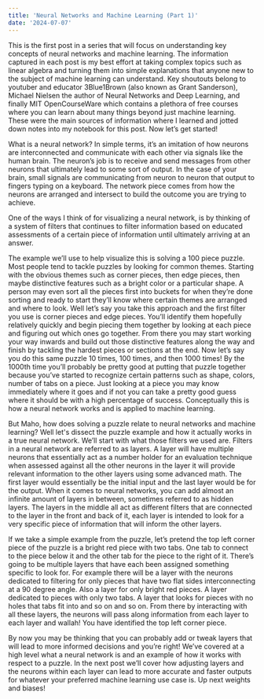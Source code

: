 ```yaml
---
title: 'Neural Networks and Machine Learning (Part 1)'
date: '2024-07-07'
---
```


This is the first post in a series that will focus on understanding key concepts of neural networks and machine learning. The information captured in each post is my best effort at taking complex topics such as linear algebra and turning them into simple explanations that anyone new to the subject of machine learning can understand. Key shoutouts belong to youtuber and educator 3Blue1Brown (also known as Grant Sanderson), Michael Nielsen the author of Neural Networks and Deep Learning, and finally MIT OpenCourseWare which contains a plethora of free courses where you can learn about many things beyond just machine learning. These were the main sources of information where I learned and jotted down notes into my notebook for this post. Now let’s get started!

What is a neural network? In simple terms, it’s an imitation of how neurons are interconnected and communicate with each other via signals like the human brain. The neuron’s job is to receive and send messages from other neurons that ultimately lead to some sort of output. In the case of your brain, small signals are communicating from neuron to neuron that output to fingers typing on a keyboard. The network piece comes from how the neurons are arranged and intersect to build the outcome you are trying to achieve. 

One of the ways I think of for visualizing a neural network, is by thinking of a system of filters that continues to filter information based on educated assessments of a certain piece of information until ultimately arriving at an answer. 

The example we’ll use to help visualize this is solving a 100 piece puzzle. Most people tend to tackle puzzles by looking for common themes. Starting with the obvious themes such as corner pieces, then edge pieces, then maybe distinctive features such as a bright color or a particular shape. A person may even sort all the pieces first into buckets for when they’re done sorting and ready to start they’ll know where certain themes are arranged and where to look. Well let’s say you take this approach and the first filter you use is corner pieces and edge pieces. You’ll identify them hopefully relatively quickly and begin piecing them together by looking at each piece and figuring out which ones go together. From there you may start working your way inwards and build out those distinctive features along the way and finish by tackling the hardest pieces or sections at the end. Now let’s say you do this same puzzle 10 times, 100 times, and then 1000 times! By the 1000th time you’ll probably be pretty good at putting that puzzle together because you’ve started to recognize certain patterns such as shape, colors, number of tabs on a piece. Just looking at a piece you may know immediately where it goes and if not you can take a pretty good guess where it should be with a high percentage of success. Conceptually this is how a neural network works and is applied to machine learning.  

But Maho, how does solving a puzzle relate to neural networks and machine learning? Well let's dissect the puzzle example and how it actually works in a true neural network. We’ll start with what those filters we used are. Filters in a neural network are referred to as layers. A layer will have multiple neurons that essentially act as a number holder for an evaluation technique when assessed against all the other neurons in the layer it will provide relevant information to the other layers using some advanced math. The first layer would essentially be the initial input and the last layer would be for the output. When it comes to neural networks, you can add almost an infinite amount of layers in between, sometimes referred to as hidden layers. The layers in the middle all act as different filters that are connected to the layer in the front and back of it, each layer is intended to look for a very specific piece of information that will inform the other layers. 

If we take a simple example from the puzzle, let’s pretend the top left corner piece of the puzzle is a bright red piece with two tabs. One tab to connect to the piece below it and the other tab for the piece to the right of it. There’s going to be multiple layers that have each been assigned something specific to look for. For example there will be a layer with the neurons dedicated to filtering for only pieces that have two flat sides interconnecting at a 90 degree angle. Also a layer for only bright red pieces. A layer dedicated to pieces with only two tabs. A layer that looks for pieces with no holes that tabs fit into and so on and so on. From there by interacting with all these layers, the neurons will pass along information from each layer to each layer and wallah! You have identified the top left corner piece.  

By now you may be thinking that you can probably add or tweak layers that will lead to more informed decisions and you’re right! We’ve covered at a high level what a neural network is and an example of how it works with respect to a puzzle. In the next post we’ll cover how adjusting layers and the neurons within each layer can lead to more accurate and faster outputs for whatever your preferred machine learning use case is. Up next weights and biases! 
